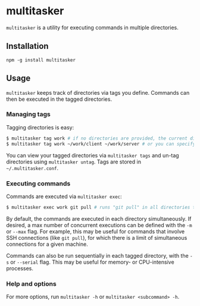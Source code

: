 # multitasker

`multitasker` is a utility for executing commands in multiple directories.

## Installation

`npm -g install multitasker`

## Usage

`multitasker` keeps track of directories via tags you define. Commands can then be executed in the tagged directories.

### Managing tags

Tagging directories is easy:

```bash
$ multitasker tag work # if no directories are provided, the current directory is used
$ multitasker tag work ~/work/client ~/work/server # or you can specify directories
```

You can view your tagged directories via `multitasker tags` and un-tag directories using `multitasker untag`. Tags are stored in `~/.multitasker.conf`.

### Executing commands

Commands are executed via `multitasker exec`:

```bash
$ multitasker exec work git pull # runs "git pull" in all directories tagged "work"
```

By default, the commands are executed in each directory simultaneously. If desired, a max number of concurrent executions can be defined with the `-m` or `--max` flag. For example, this may be useful for commands that involve SSH connections (like `git pull`), for which there is a limit of simultaneous connections for a given machine.

Commands can also be run sequentially in each tagged directory, with the `-s` or `--serial` flag. This may be useful for memory- or CPU-intensive processes.

### Help and options

For more options, run `multitasker -h` or `multitasker <subcommand> -h`.
